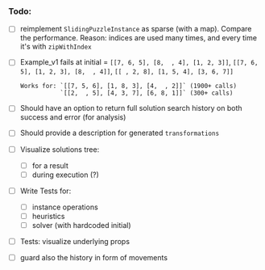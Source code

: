 ### Todo:

- [ ] reimplement `SlidingPuzzleInstance` as sparse (with a map). Compare the performance.
      Reason: indices are used many times, and every time it's with `zipWithIndex`

- [ ] Example_v1 fails at initial = `[[7, 6, 5], [8,  , 4], [1, 2, 3]]`,
                                    `[[7, 6, 5], [1, 2, 3], [8,  , 4]]`,
                                    `[[ , 2, 8], [1, 5, 4], [3, 6, 7]]`

      Works for: `[[7, 5, 6], [1, 8, 3], [4,  , 2]]` (1900+ calls) 
                 `[[2,  , 5], [4, 3, 7], [6, 8, 1]]` (300+ calls)

- [ ] Should have an option to return full solution search history on both success and error (for analysis)

- [ ] Should provide a description for generated `transformations`

- [ ] Visualize solutions tree:
    - [ ] for a result
    - [ ] during execution (?)

- [ ] Write Tests for:
    - [ ] instance operations
    - [ ] heuristics
    - [ ] solver (with hardcoded initial)

- [ ] Tests: visualize underlying props

- [ ] guard also the history in form of movements